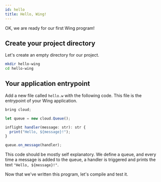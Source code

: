 ```yaml
---
id: hello
title: Hello, Wing!
---
```


OK, we are ready for our first Wing program!

## Create your project directory

Let's create an empty directory for our project.

```sh
mkdir hello-wing
cd hello-wing
```

## Your application entrypoint

Add a new file called `hello.w` with the following code. This file is the
entrypoint of your Wing application.

```ts
bring cloud;

let queue = new cloud.Queue();

inflight handler(message: str): str {
  print("Hello, ${message}!");
}

queue.on_message(handler);
```

This code should be mostly self explanatory. We define a queue, and every time a
message is added to the queue, a handler is triggered and prints the text
`"Hello, ${message}!"`.

Now that we've written this program, let's compile and test it.

